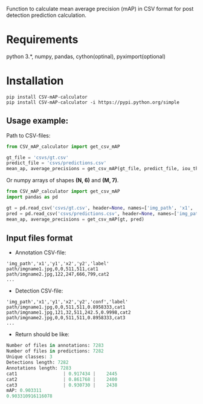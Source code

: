 Function to calculate mean average precision (mAP) in CSV format for post detection prediction calculation.

# Requirements

python 3.*, numpy, pandas, cython(optinal), pyximport(optional)

# Installation

```
pip install CSV-mAP-calculator
pip install CSV-mAP-calculator -i https://pypi.python.org/simple
```

## Usage example:

Path to CSV-files:

```python
from CSV_mAP_calculator import get_csv_mAP

gt_file = 'csvs/gt.csv'
predict_file = 'csvs/predictions.csv'
mean_ap, average_precisions = get_csv_mAP(gt_file, predict_file, iou_threshold=0.5)
```

Or numpy arrays of shapes **(N, 6)** and **(M, 7)**. 

```python
from CSV_mAP_calculator import get_csv_mAP
import pandas as pd

gt = pd.read_csv('csvs/gt.csv', header=None, names=['img_path', 'x1', 'y1', 'x2', 'y2','conf', 'label']).values
pred = pd.read_csv('csvs/predictions.csv', header=None, names=['img_path', 'x1', 'y1', 'x2', 'y2', 'label']).values
mean_ap, average_precisions = get_csv_mAP(gt, pred)
```


## Input files format


* Annotation CSV-file:

```csv
'img_path','x1','y1','x2','y2','label'
path/imgname1.jpg,0,0,511,511,cat1
path/imgname2.jpg,122,247,666,799,cat2
...
```

* Detection CSV-file:

```csv
'img_path','x1','y1','x2','y2','conf','label'
path/imgname1.jpg,0,0,511,511,0.8958333,cat1
path/imgname1.jpg,121,32,511,242.5,0.9998,cat2
path/imgname2.jpg,0,0,511,511,0.8958333,cat3
...
```

* Return should be like:

```python
Number of files in annotations: 7283
Number of files in predictions: 7282
Unique classes: 3
Detections length: 7282
Annotations length: 7283
cat1                 | 0.917434 |    2445
cat2                 | 0.861768 |    2400
cat3                 | 0.930730 |    2438
mAP: 0.903311
0.903310916116078
```

